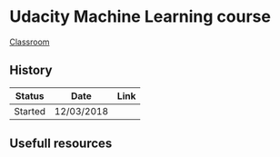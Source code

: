 # Udacity Machine Learning course

[Classroom](https://classroom.udacity.com/me)

## History

| Status          | Date       | Link                                                                                                       |
| --------------- | ---------- | ---------------------------------------------------------------------------------------------------------- |
| Started         | 12/03/2018 |                                                                                                            |

## Usefull resources

